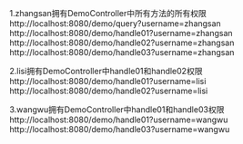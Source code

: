 1.zhangsan拥有DemoController中所有方法的所有权限
http://localhost:8080/demo/query?username=zhangsan
http://localhost:8080/demo/handle01?username=zhangsan
http://localhost:8080/demo/handle02?username=zhangsan
http://localhost:8080/demo/handle03?username=zhangsan

2.lisi拥有DemoController中handle01和handle02权限
http://localhost:8080/demo/handle01?username=lisi
http://localhost:8080/demo/handle02?username=lisi

3.wangwu拥有DemoController中handle01和handle03权限
http://localhost:8080/demo/handle01?username=wangwu
http://localhost:8080/demo/handle03?username=wangwu